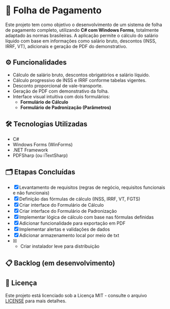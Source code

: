 # 🧾 Folha de Pagamento 

Este projeto tem como objetivo o desenvolvimento de um sistema de folha de pagamento completo, utilizando **C# com Windows Forms**, totalmente adaptado às normas brasileiras. A aplicação permite o cálculo do salário líquido com base em informações como salário bruto, descontos (INSS, IRRF, VT), adicionais e geração de PDF do demonstrativo.

## ⚙️ Funcionalidades

- Cálculo de salário bruto, descontos obrigatórios e salário líquido.
- Cálculo progressivo de INSS e IRRF conforme tabelas vigentes.
- Desconto proporcional de vale-transporte.
- Geração de PDF com demonstrativo da folha.
- Interface visual intuitiva com dois formulários:
  - **Formulário de Cálculo**
  - **Formulário de Padronização (Parâmetros)**

## 🛠️ Tecnologias Utilizadas

- C#
- Windows Forms (WinForms)
- .NET Framework
- PDFSharp (ou iTextSharp)

## 🗂️ Etapas Concluídas

- [x] Levantamento de requisitos (regras de negócio, requisitos funcionais e não funcionais)
- [x] Definição das fórmulas de cálculo (INSS, IRRF, VT, FGTS)
- [x] Criar interface do Formulário de Cálculo
- [x] Criar interface do Formulário de Padronização
- [x] Implementar lógica de cálculo com base nas fórmulas definidas
- [x] Adicionar funcionalidade para exportação em PDF
- [x] Implementar alertas e validações de dados
- [x] Adicionar armazenamento local por meio de txt
- [x] - Criar instalador leve para distribuição
## 📋 Backlog (em desenvolvimento)



## 📄 Licença

Este projeto está licenciado sob a Licença MIT - consulte o arquivo [LICENSE](LICENSE) para mais detalhes.
